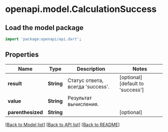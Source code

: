 # openapi.model.CalculationSuccess

## Load the model package
```dart
import 'package:openapi/api.dart';
```

## Properties
Name | Type | Description | Notes
------------ | ------------- | ------------- | -------------
**result** | **String** | Статус ответа, всегда 'success'. | [optional] [default to 'success']
**value** | **String** | Результат вычисления. | 
**parenthesized** | **String** |  | [optional] 

[[Back to Model list]](../README.md#documentation-for-models) [[Back to API list]](../README.md#documentation-for-api-endpoints) [[Back to README]](../README.md)


